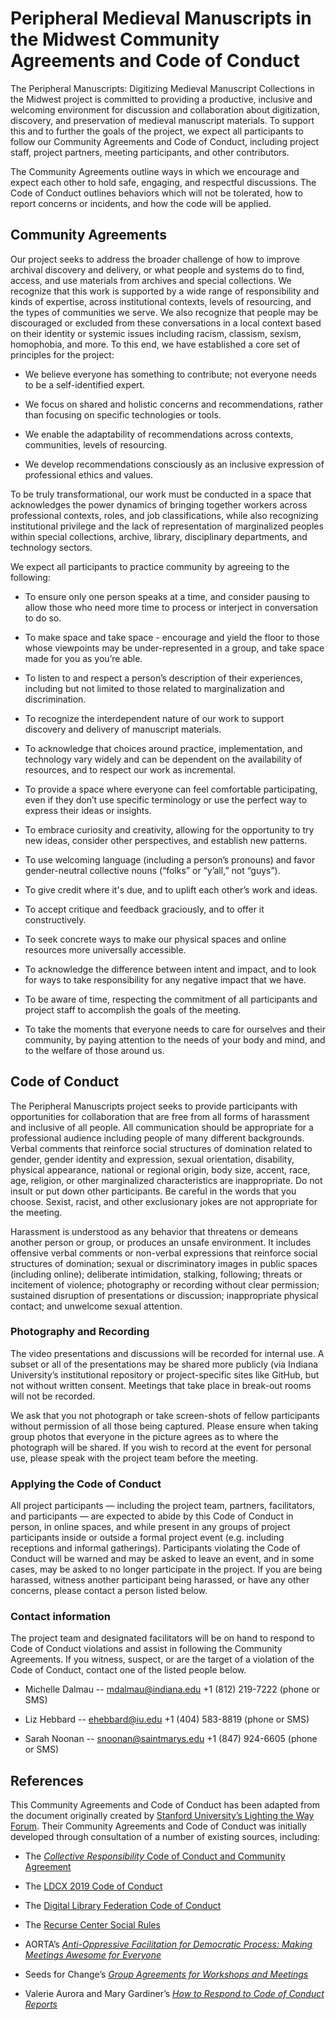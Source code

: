 # Peripheral Medieval Manuscripts in the Midwest Community Agreements and Code of Conduct

The Peripheral Manuscripts: Digitizing Medieval Manuscript Collections
in the Midwest project is committed to providing a productive, inclusive
and welcoming environment for discussion and collaboration about
digitization, discovery, and preservation of medieval manuscript
materials. To support this and to further the goals of the project, we
expect all participants to follow our Community Agreements and Code of
Conduct, including project staff, project partners, meeting
participants, and other contributors.

The Community Agreements outline ways in which we encourage and expect
each other to hold safe, engaging, and respectful discussions. The Code
of Conduct outlines behaviors which will not be tolerated, how to report
concerns or incidents, and how the code will be applied.

## Community Agreements

Our project seeks to address the broader challenge of how to improve
archival discovery and delivery, or what people and systems do to find,
access, and use materials from archives and special collections. We
recognize that this work is supported by a wide range of responsibility
and kinds of expertise, across institutional contexts, levels of
resourcing, and the types of communities we serve. We also recognize
that people may be discouraged or excluded from these conversations in a
local context based on their identity or systemic issues including
racism, classism, sexism, homophobia, and more. To this end, we have
established a core set of principles for the project:

  - We believe everyone has something to contribute; not everyone
    needs to be a self-identified expert.

  - We focus on shared and holistic concerns and recommendations,
    rather than focusing on specific technologies or tools.

  - We enable the adaptability of recommendations across contexts,
    communities, levels of resourcing.

  - We develop recommendations consciously as an inclusive expression
    of professional ethics and values.

To be truly transformational, our work must be conducted in a space that
acknowledges the power dynamics of bringing together workers across
professional contexts, roles, and job classifications, while also
recognizing institutional privilege and the lack of representation of
marginalized peoples within special collections, archive, library,
disciplinary departments, and technology sectors.

We expect all participants to practice community by agreeing to the
following:

  - To ensure only one person speaks at a time, and consider pausing
    to allow those who need more time to process or interject in
    conversation to do so.

  - To make space and take space - encourage and yield the floor to
    those whose viewpoints may be under-represented in a group, and
    take space made for you as you’re able.

  - To listen to and respect a person’s description of their
    experiences, including but not limited to those related to
    marginalization and discrimination.

  - To recognize the interdependent nature of our work to support
    discovery and delivery of manuscript materials.

  - To acknowledge that choices around practice, implementation, and
    technology vary widely and can be dependent on the availability of
    resources, and to respect our work as incremental.

  - To provide a space where everyone can feel comfortable
    participating, even if they don’t use specific terminology or use
    the perfect way to express their ideas or insights.

  - To embrace curiosity and creativity, allowing for the opportunity
    to try new ideas, consider other perspectives, and establish new
    patterns.

  - To use welcoming language (including a person’s pronouns) and
    favor gender-neutral collective nouns (“folks” or “y’all,” not
    “guys”).

  - To give credit where it's due, and to uplift each other’s work and
    ideas.

  - To accept critique and feedback graciously, and to offer it
    constructively.

  - To seek concrete ways to make our physical spaces and online
    resources more universally accessible.

  - To acknowledge the difference between intent and impact, and to
    look for ways to take responsibility for any negative impact that
    we have.

  - To be aware of time, respecting the commitment of all participants
    and project staff to accomplish the goals of the meeting.

  - To take the moments that everyone needs to care for ourselves and
    their community, by paying attention to the needs of your body and
    mind, and to the welfare of those around us.

## Code of Conduct

The Peripheral Manuscripts project seeks to provide participants with
opportunities for collaboration that are free from all forms of
harassment and inclusive of all people. All communication should be
appropriate for a professional audience including people of many
different backgrounds. Verbal comments that reinforce social structures
of domination related to gender, gender identity and expression, sexual
orientation, disability, physical appearance, national or regional
origin, body size, accent, race, age, religion, or other marginalized
characteristics are inappropriate. Do not insult or put down other
participants. Be careful in the words that you choose. Sexist, racist,
and other exclusionary jokes are not appropriate for the meeting.

Harassment is understood as any behavior that threatens or demeans
another person or group, or produces an unsafe environment. It includes
offensive verbal comments or non-verbal expressions that reinforce
social structures of domination; sexual or discriminatory images in
public spaces (including online); deliberate intimidation, stalking,
following; threats or incitement of violence; photography or recording
without clear permission; sustained disruption of presentations or
discussion; inappropriate physical contact; and unwelcome sexual
attention.

### Photography and Recording

The video presentations and discussions will be recorded for internal
use. A subset or all of the presentations may be shared more publicly
(via Indiana University’s institutional repository or project-specific
sites like GitHub, but not without written consent. Meetings that take
place in break-out rooms will not be recorded.

We ask that you not photograph or take screen-shots of fellow
participants without permission of all those being captured. Please
ensure when taking group photos that everyone in the picture agrees as
to where the photograph will be shared. If you wish to record at the
event for personal use, please speak with the project team before the
meeting.

### Applying the Code of Conduct

All project participants — including the project team, partners,
facilitators, and participants — are expected to abide by this Code of
Conduct in person, in online spaces, and while present in any groups of
project participants inside or outside a formal project event (e.g.
including receptions and informal gatherings). Participants violating
the Code of Conduct will be warned and may be asked to leave an event,
and in some cases, may be asked to no longer participate in the project.
If you are being harassed, witness another participant being harassed,
or have any other concerns, please contact a person listed below.

### Contact information 

The project team and designated facilitators will be on hand to respond
to Code of Conduct violations and assist in following the Community
Agreements. If you witness, suspect, or are the target of a violation of
the Code of Conduct, contact one of the listed people below.

  - Michelle Dalmau -- [mdalmau@indiana.edu](mailto:mdalmau@indiana.edu)
    +1 (812) 219-7222 (phone or SMS)

  - Liz Hebbard --
    [ehebbard@iu.edu](mailto:ehebbard@iu.edu)
    +1 (404) 583-8819 (phone or SMS)

  - Sarah Noonan --
    [snoonan@saintmarys.edu](mailto:snoonan@saintmarys.edu)
    +1 (847) 924-6605 (phone or SMS)

## References

This Community Agreements and Code of Conduct has been adapted from the
document originally created by [Stanford
University’s Lighting the Way
Forum](https://docs.google.com/document/d/1EpIj8JlzD114GlNkvoiNf89Q79MZ4rmIkHpTORj1mX8/edit#).
Their Community Agreements and Code of Conduct was initially developed
through consultation of a number of existing sources, including:

  - The [*Collective Responsibility*
    Code of Conduct and Community
    Agreement](https://laborforum.diglib.org/code-of-conduct-and-community-agreement/)

  - The [LDCX 2019 Code of
    Conduct](https://library.stanford.edu/projects/ldcx/2019-conference/code-conduct)

  - The [Digital Library Federation Code of
    Conduct](https://www.diglib.org/about/code-of-conduct/)

  - The [Recurse Center Social
    Rules](https://www.recurse.com/social-rules)

  - AORTA’s [*Anti-Oppressive Facilitation for
    Democratic Process: Making Meetings Awesome for
    Everyone*](https://aorta.coop/portfolio_page/anti-oppressive-facilitation/)

  - Seeds for Change’s [*Group Agreements for
    Workshops and
    Meetings*](https://www.seedsforchange.org.uk/groupagree)

  - Valerie Aurora and Mary Gardiner’s [*How
    to Respond to Code of Conduct
    Reports*](https://frameshiftconsulting.com/code-of-conduct-book/)
